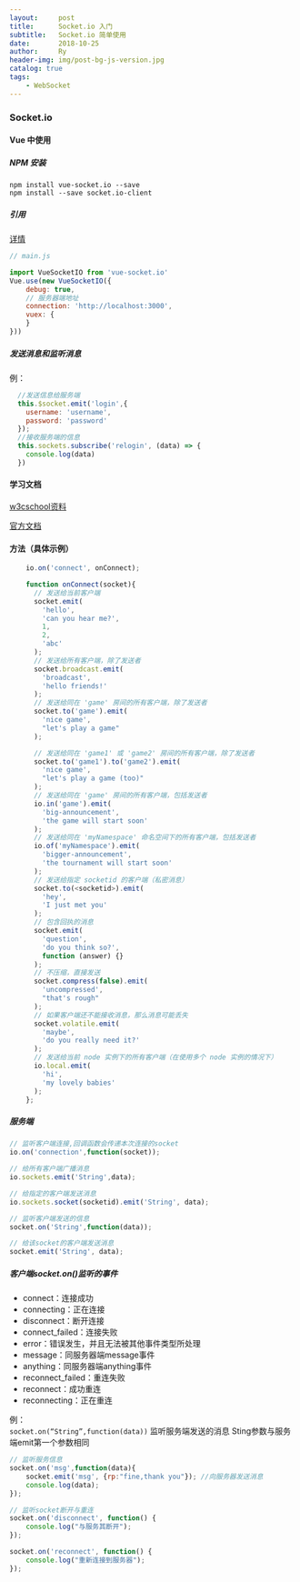 ```yaml
---
layout:     post
title:      Socket.io 入门
subtitle:   Socket.io 简单使用
date:       2018-10-25
author:     Ry
header-img: img/post-bg-js-version.jpg
catalog: true
tags:
    - WebSocket
---
```


### Socket.io

#### Vue 中使用

##### NPM 安装

  ```
  npm install vue-socket.io --save
  npm install --save socket.io-client
  ```

##### 引用

  [详情](https://www.npmjs.com/package/vue-socket.io)
  
  ```js
  // main.js

  import VueSocketIO from 'vue-socket.io'
  Vue.use(new VueSocketIO({
      debug: true,
      // 服务器端地址
      connection: 'http://localhost:3000',
      vuex: {
      }
  }))
  ```

##### 发送消息和监听消息

  例：    
  ```js
    //发送信息给服务端
    this.$socket.emit('login',{
      username: 'username',
      password: 'password'
    });
    //接收服务端的信息
    this.sockets.subscribe('relogin', (data) => {
      console.log(data)
    })
  ```


#### 学习文档

  [w3cschool资料](https://www.w3cschool.cn/socket/socket-odxe2egl.html)

  [官方文档](https://socket.io/docs/)

#### 方法（具体示例）
```js
    io.on('connect', onConnect);

    function onConnect(socket){
      // 发送给当前客户端
      socket.emit(
        'hello', 
        'can you hear me?', 
        1, 
        2, 
        'abc'
      );
      // 发送给所有客户端，除了发送者
      socket.broadcast.emit(
        'broadcast', 
        'hello friends!'
      );
      // 发送给同在 'game' 房间的所有客户端，除了发送者
      socket.to('game').emit(
        'nice game', 
        "let's play a game"
      );

      // 发送给同在 'game1' 或 'game2' 房间的所有客户端，除了发送者
      socket.to('game1').to('game2').emit(
        'nice game', 
        "let's play a game (too)"
      );
      // 发送给同在 'game' 房间的所有客户端，包括发送者
      io.in('game').emit(
        'big-announcement', 
        'the game will start soon'
      );
      // 发送给同在 'myNamespace' 命名空间下的所有客户端，包括发送者
      io.of('myNamespace').emit(
        'bigger-announcement', 
        'the tournament will start soon'
      );
      // 发送给指定 socketid 的客户端（私密消息）
      socket.to(<socketid>).emit(
        'hey', 
        'I just met you'
      );
      // 包含回执的消息
      socket.emit(
        'question', 
        'do you think so?', 
        function (answer) {}
      );
      // 不压缩，直接发送
      socket.compress(false).emit(
        'uncompressed', 
        "that's rough"
      );
      // 如果客户端还不能接收消息，那么消息可能丢失
      socket.volatile.emit(
        'maybe', 
        'do you really need it?'
      );
      // 发送给当前 node 实例下的所有客户端（在使用多个 node 实例的情况下）
      io.local.emit(
        'hi', 
        'my lovely babies'
      );
    };
```

##### 服务端

```js
// 监听客户端连接,回调函数会传递本次连接的socket
io.on('connection',function(socket));   

// 给所有客户端广播消息
io.sockets.emit('String',data);   

// 给指定的客户端发送消息
io.sockets.socket(socketid).emit('String', data);   

// 监听客户端发送的信息
socket.on('String',function(data));   

// 给该socket的客户端发送消息
socket.emit('String', data);    
```

##### 客户端socket.on()监听的事件

* connect：连接成功
* connecting：正在连接
* disconnect：断开连接
* connect_failed：连接失败
* error：错误发生，并且无法被其他事件类型所处理
* message：同服务器端message事件
* anything：同服务器端anything事件
* reconnect_failed：重连失败
* reconnect：成功重连
* reconnecting：正在重连

例：    
`socket.on(“String”,function(data))` 监听服务端发送的消息 Sting参数与服务端emit第一个参数相同
```js
// 监听服务信息
socket.on('msg',function(data){
    socket.emit('msg', {rp:"fine,thank you"}); //向服务器发送消息
    console.log(data);
});

// 监听socket断开与重连
socket.on('disconnect', function() {
    console.log("与服务其断开");
});

socket.on('reconnect', function() {
    console.log("重新连接到服务器");
});
```
